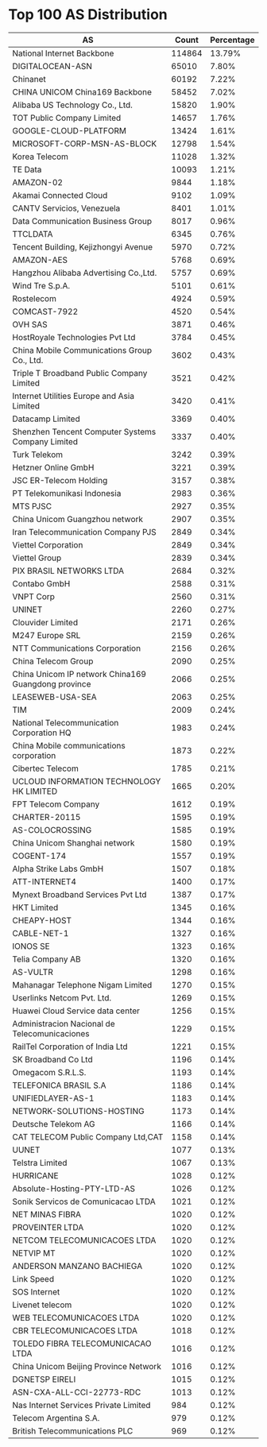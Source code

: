 # Top 100 AS Distribution
| AS | Count | Percentage |
|----|----|----|
| National Internet Backbone | 114864 | 13.79% |
| DIGITALOCEAN-ASN | 65010 | 7.80% |
| Chinanet | 60192 | 7.22% |
| CHINA UNICOM China169 Backbone | 58452 | 7.02% |
| Alibaba US Technology Co., Ltd. | 15820 | 1.90% |
| TOT Public Company Limited | 14657 | 1.76% |
| GOOGLE-CLOUD-PLATFORM | 13424 | 1.61% |
| MICROSOFT-CORP-MSN-AS-BLOCK | 12798 | 1.54% |
| Korea Telecom | 11028 | 1.32% |
| TE Data | 10093 | 1.21% |
| AMAZON-02 | 9844 | 1.18% |
| Akamai Connected Cloud | 9102 | 1.09% |
| CANTV Servicios, Venezuela | 8401 | 1.01% |
| Data Communication Business Group | 8017 | 0.96% |
| TTCLDATA | 6345 | 0.76% |
| Tencent Building, Kejizhongyi Avenue | 5970 | 0.72% |
| AMAZON-AES | 5768 | 0.69% |
| Hangzhou Alibaba Advertising Co.,Ltd. | 5757 | 0.69% |
| Wind Tre S.p.A. | 5101 | 0.61% |
| Rostelecom | 4924 | 0.59% |
| COMCAST-7922 | 4520 | 0.54% |
| OVH SAS | 3871 | 0.46% |
| HostRoyale Technologies Pvt Ltd | 3784 | 0.45% |
| China Mobile Communications Group Co., Ltd. | 3602 | 0.43% |
| Triple T Broadband Public Company Limited | 3521 | 0.42% |
| Internet Utilities Europe and Asia Limited | 3420 | 0.41% |
| Datacamp Limited | 3369 | 0.40% |
| Shenzhen Tencent Computer Systems Company Limited | 3337 | 0.40% |
| Turk Telekom | 3242 | 0.39% |
| Hetzner Online GmbH | 3221 | 0.39% |
| JSC ER-Telecom Holding | 3157 | 0.38% |
| PT Telekomunikasi Indonesia | 2983 | 0.36% |
| MTS PJSC | 2927 | 0.35% |
| China Unicom Guangzhou network | 2907 | 0.35% |
| Iran Telecommunication Company PJS | 2849 | 0.34% |
| Viettel Corporation | 2849 | 0.34% |
| Viettel Group | 2839 | 0.34% |
| PIX BRASIL NETWORKS LTDA | 2684 | 0.32% |
| Contabo GmbH | 2588 | 0.31% |
| VNPT Corp | 2560 | 0.31% |
| UNINET | 2260 | 0.27% |
| Clouvider Limited | 2171 | 0.26% |
| M247 Europe SRL | 2159 | 0.26% |
| NTT Communications Corporation | 2156 | 0.26% |
| China Telecom Group | 2090 | 0.25% |
| China Unicom IP network China169 Guangdong province | 2066 | 0.25% |
| LEASEWEB-USA-SEA | 2063 | 0.25% |
| TIM | 2009 | 0.24% |
| National Telecommunication Corporation HQ | 1983 | 0.24% |
| China Mobile communications corporation | 1873 | 0.22% |
| Cibertec Telecom | 1785 | 0.21% |
| UCLOUD INFORMATION TECHNOLOGY HK LIMITED | 1665 | 0.20% |
| FPT Telecom Company | 1612 | 0.19% |
| CHARTER-20115 | 1595 | 0.19% |
| AS-COLOCROSSING | 1585 | 0.19% |
| China Unicom Shanghai network | 1580 | 0.19% |
| COGENT-174 | 1557 | 0.19% |
| Alpha Strike Labs GmbH | 1507 | 0.18% |
| ATT-INTERNET4 | 1400 | 0.17% |
| Mynext Broadband Services Pvt Ltd | 1387 | 0.17% |
| HKT Limited | 1345 | 0.16% |
| CHEAPY-HOST | 1344 | 0.16% |
| CABLE-NET-1 | 1327 | 0.16% |
| IONOS SE | 1323 | 0.16% |
| Telia Company AB | 1320 | 0.16% |
| AS-VULTR | 1298 | 0.16% |
| Mahanagar Telephone Nigam Limited | 1270 | 0.15% |
| Userlinks Netcom Pvt. Ltd. | 1269 | 0.15% |
| Huawei Cloud Service data center | 1256 | 0.15% |
| Administracion Nacional de Telecomunicaciones | 1229 | 0.15% |
| RailTel Corporation of India Ltd | 1221 | 0.15% |
| SK Broadband Co Ltd | 1196 | 0.14% |
| Omegacom S.R.L.S. | 1193 | 0.14% |
| TELEFONICA BRASIL S.A | 1186 | 0.14% |
| UNIFIEDLAYER-AS-1 | 1183 | 0.14% |
| NETWORK-SOLUTIONS-HOSTING | 1173 | 0.14% |
| Deutsche Telekom AG | 1166 | 0.14% |
| CAT TELECOM Public Company Ltd,CAT | 1158 | 0.14% |
| UUNET | 1077 | 0.13% |
| Telstra Limited | 1067 | 0.13% |
| HURRICANE | 1028 | 0.12% |
| Absolute-Hosting-PTY-LTD-AS | 1026 | 0.12% |
| Sonik Servicos de Comunicacao LTDA | 1021 | 0.12% |
| NET MINAS FIBRA | 1020 | 0.12% |
| PROVEINTER LTDA | 1020 | 0.12% |
| NETCOM TELECOMUNICACOES LTDA | 1020 | 0.12% |
| NETVIP MT | 1020 | 0.12% |
| ANDERSON MANZANO BACHIEGA | 1020 | 0.12% |
| Link Speed | 1020 | 0.12% |
| SOS Internet | 1020 | 0.12% |
| Livenet telecom | 1020 | 0.12% |
| WEB TELECOMUNICACOES LTDA | 1020 | 0.12% |
| CBR TELECOMUNICACOES LTDA | 1018 | 0.12% |
| TOLEDO FIBRA TELECOMUNICACAO LTDA | 1016 | 0.12% |
| China Unicom Beijing Province Network | 1016 | 0.12% |
| DGNETSP EIRELI | 1015 | 0.12% |
| ASN-CXA-ALL-CCI-22773-RDC | 1013 | 0.12% |
| Nas Internet Services Private Limited | 984 | 0.12% |
| Telecom Argentina S.A. | 979 | 0.12% |
| British Telecommunications PLC | 969 | 0.12% |
